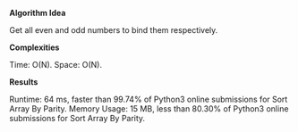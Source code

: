 **Algorithm Idea**

Get all even and odd numbers to 
bind them respectively.

**Complexities**

Time: O(N).
Space: O(N).

**Results**

Runtime: 64 ms, faster than 99.74% of Python3 online submissions for Sort Array By Parity.
Memory Usage: 15 MB, less than 80.30% of Python3 online submissions for Sort Array By Parity.
